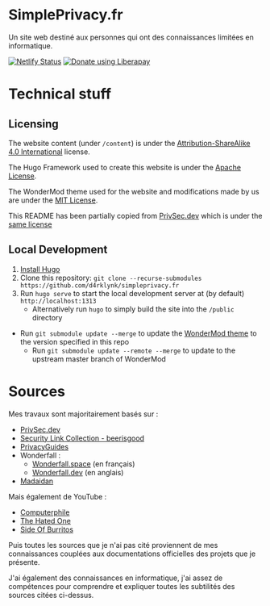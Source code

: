 # SimplePrivacy.fr

Un site web destiné aux personnes qui ont des connaissances limitées en informatique.

[![Netlify Status](https://api.netlify.com/api/v1/badges/fbbeee93-ba03-40bb-ab98-37b3196e8d52/deploy-status)](https://app.netlify.com/sites/simpleprivacy/deploys)
<a href="https://liberapay.com/samsepi0l/donate"><img alt="Donate using Liberapay" src="https://liberapay.com/assets/widgets/donate.svg"></a>

# Technical stuff
## Licensing

The website content (under `/content`) is under the [Attribution-ShareAlike 4.0 International](https://creativecommons.org/licenses/by-sa/4.0/) license.

The Hugo Framework used to create this website is under the [Apache License](https://github.com/gohugoio/hugo/blob/master/LICENSE).

The WonderMod theme used for the website and modifications made by us are under the [MIT License](https://github.com/adityatelange/hugo-PaperMod/blob/master/LICENSE). 

This README has been partially copied from [PrivSec.dev](https://github.com/PrivSec-dev/privsec.dev) which is under the [same license](https://github.com/PrivSec-dev/privsec.dev/blob/main/LICENSE)

## Local Development

1. [Install Hugo](https://gohugo.io/getting-started/installing/)
1. Clone this repository: `git clone --recurse-submodules https://github.com/d4rklynk/simpleprivacy.fr`
1. Run `hugo serve` to start the local development server at (by default) `http://localhost:1313`
   - Alternatively run `hugo` to simply build the site into the `/public` directory

- Run `git submodule update --merge` to update the [WonderMod theme](https://github.com/Wonderfall/hugo-WonderMod) to the version specified in this repo
  - Run `git submodule update --remote --merge` to update to the upstream master branch of WonderMod

# Sources

Mes travaux sont majoritairement basés sur :

- [PrivSec.dev](https://privsec.dev)
- [Security Link Collection - beerisgood](https://github.com/beerisgood/Security-link-collection)
- [PrivacyGuides](https://privacyguides.org)
- Wonderfall :
	- [Wonderfall.space](https://wonderfall.space) (en français)
	- [Wonderfall.dev](https://wonderfall.dev) (en anglais)
- [Madaidan](https://madaidans-insecurities.github.io/)

Mais également de YouTube :

- [Computerphile](https://www.youtube.com/user/Computerphile)
- [The Hated One](https://www.youtube.com/c/TheHatedOne)
- [Side Of Burritos](https://www.youtube.com/c/SideOfBurritos)

Puis toutes les sources que je n'ai pas cité proviennent de mes connaissances couplées aux documentations officielles des projets que je présente.

J'ai également des connaissances en informatique, j'ai assez de compétences pour comprendre et expliquer toutes les subtilités des sources citées ci-dessus.
